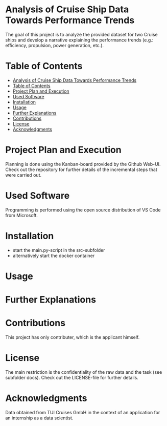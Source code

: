 # Analysis of Cruise Ship Data Towards Performance Trends

The goal of this project is to analyze the provided dataset for two Cruise ships and develop a narrative explaining the
performance trends (e.g.: efficiency, propulsion, power generation, etc.).

# Table of Contents

<!-- TOC -->

- [Analysis of Cruise Ship Data Towards Performance Trends](#analysis-of-cruise-ship-data-towards-performance-trends)
- [Table of Contents](#table-of-contents)
- [Project Plan and Execution](#project-plan-and-execution)
- [Used Software](#used-software)
- [Installation](#installation)
- [Usage](#usage)
- [Further Explanations](#further-explanations)
- [Contributions](#contributions)
- [License](#license)
- [Acknowledgments](#acknowledgments)

<!-- /TOC -->

# Project Plan and Execution
Planning is done using the Kanban-board provided by the Github Web-UI. Check out the repository for further details of the incremental steps that were carried out.

# Used Software
Programming is performed using the open source distribution of VS Code from Microsoft.

# Installation
- start the main.py-script in the src-subfolder
- alternatively start the docker container

# Usage

# Further Explanations

# Contributions
This project has only contributer, which is the applicant himself.

# License
The main restriction is the confidentiality of the raw data and the task (see subfolder docs). Check out the LICENSE-file for further details.

# Acknowledgments
Data obtained from TUI Cruises GmbH in the context of an application for an internship as a data scientist.